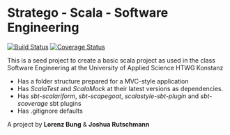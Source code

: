 Stratego - Scala - Software Engineering
=========================

[![Build Status](https://travis-ci.org/themultiplexer/htwg.se.stratego.svg?branch=develop)](https://travis-ci.org/themultiplexer/htwg.se.stratego) [![Coverage Status](https://coveralls.io/repos/github/themultiplexer/htwg.se.stratego/badge.svg?branch=develop&service=github)](https://coveralls.io/github/themultiplexer/htwg.se.stratego?branch=develop)

This is a seed project to create a basic scala project as used in the
class Software Engineering at the University of Applied Science HTWG Konstanz

* Has a folder structure prepared for a MVC-style application
* Has *ScalaTest* and *ScalaMock* at their latest versions as dependencies.
* Has *sbt-scalariform*, *sbt-scapegoat*, *scalastyle-sbt-plugin* and *sbt-scoverage* sbt plugins
* Has .gitignore defaults


A project by **Lorenz Bung** & **Joshua Rutschmann**
